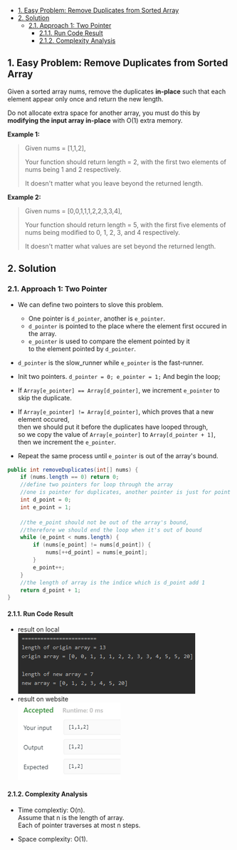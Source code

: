 <!-- TOC -->

- [1. Easy Problem: Remove Duplicates from Sorted Array](#1-easy-problem-remove-duplicates-from-sorted-array)
- [2. Solution](#2-solution)
  - [2.1. Approach 1: Two Pointer](#21-approach-1-two-pointer)
    - [2.1.1. Run Code Result](#211-run-code-result)
    - [2.1.2. Complexity Analysis](#212-complexity-analysis)

<!-- /TOC -->

## 1. Easy Problem: Remove Duplicates from Sorted Array

Given a sorted array nums, remove the duplicates **in-place** such that each element appear only once and return the new length.

Do not allocate extra space for another array, you must do this by **modifying the input array in-place** with O(1) extra memory.

**Example 1:**

>Given nums = [1,1,2],
>
>Your function should return length = 2, with the first two elements of nums being 1 and 2 respectively.
>
>It doesn't matter what you leave beyond the returned length.

**Example 2:**

>Given nums = [0,0,1,1,1,2,2,3,3,4],
>
>Your function should return length = 5, with the first five elements of nums being modified to 0, 1, 2, 3, and 4 respectively.
>
>It doesn't matter what values are set beyond the returned length.

## 2. Solution

### 2.1. Approach 1: Two Pointer
- We can define two pointers to slove this problem.
  - One pointer is `d_pointer`, another is `e_pointer`.
  - `d_pointer` is pointed to the place where the element first occured in the array.
  - `e_pointer` is used to compare the element pointed by it  
  to the element pointed by `d_pointer`.

- `d_pointer` is the slow_runner while `e_pointer` is the fast-runner.

- Init two pointers. `d_pointer = 0; e_pointer = 1;` And begin the loop;

- If `Array[e_pointer] == Array[d_pointer]`, we increment `e_pointer` to skip the duplicate.

- If `Array[e_pointer] != Array[d_pointer]`, which proves that a new element occured,  
  then we should put it before the duplicates have looped through,  
  so we copy the value of `Array[e_pointer]` to `Array[d_pointer + 1]`,  
  then we increment the `e_pointer`.

- Repeat the same process until `e_pointer` is out of the array's bound.

```java
public int removeDuplicates(int[] nums) {
    if (nums.length == 0) return 0;
    //define two pointers for loop through the array
    //one is pointer for duplicates, another pointer is just for point to array's elements
    int d_point = 0;
    int e_point = 1;

    //the e_point should not be out of the array's bound,
    //therefore we should end the loop when it's out of bound
    while (e_point < nums.length) {
        if (nums[e_point] != nums[d_point]) {
            nums[++d_point] = nums[e_point];
        }
        e_point++;
    }
    //the length of array is the indice which is d_point add 1
    return d_point + 1;
}
```


#### 2.1.1. Run Code Result
- result on local  
![pic](../99.images/2020-08-25-15-14-12.png)
- result on website  
![pic](../99.images/2020-08-25-15-21-48.png)

#### 2.1.2. Complexity Analysis

- Time complextiy: O(n).  
  Assume that n is the length of array.  
  Each of pointer traverses at most n steps.

- Space complexity: O(1).
